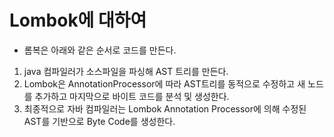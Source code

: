 # Lombok에 대하여
- 롬복은 아래와 같은 순서로 코드를 만든다.

1. java 컴파일러가 소스파일을 파싱해 AST 트리를 만든다.
2. Lombok은 AnnotationProcessor에 따라 AST트리를 동적으로 수정하고 새 노드를 추가하고 마지막으로 바이트 코드를 분석 및 생성한다.
3. 최종적으로 자바 컴파일러는 Lombok Annotation Processor에 의해 수정된 AST를 기반으로 Byte Code를 생성한다.
